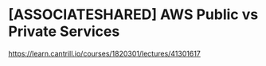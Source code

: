 # \[ASSOCIATESHARED] AWS Public vs Private Services
https://learn.cantrill.io/courses/1820301/lectures/41301617
